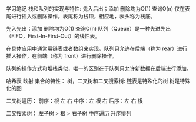 学习笔记
栈和队列的实现与特性:
先入后出；添加 删除均为O(1)     查询O(n)
仅在表尾进行插入或删除操作。表尾称为栈顶，相应地，表头称为栈底。

先入先出；添加 删除均为O(1)    查询O(n)
队列（Queue）是一种先进先出（FIFO，First-In-First-Out）的线性表。

在具体应用中通常用链表或者数组来实现。队列只允许在后端（称为 rear）进行插入操作，在前端（称为 front）进行删除操作。

队列的操作方式和堆栈类似，唯一的区别在于队列只允许新数据在后端进行添加。

哈希表 映射 集合的特性：
树，二叉树和二叉搜索树:
链表是特殊化的树
树是特殊化的图

二叉树遍历： 
前序：根 左 右
中序：左 根 右
后序：左 右 根

二叉搜索树：
左子树 > 根 > 右子树
中序遍历 升序排列